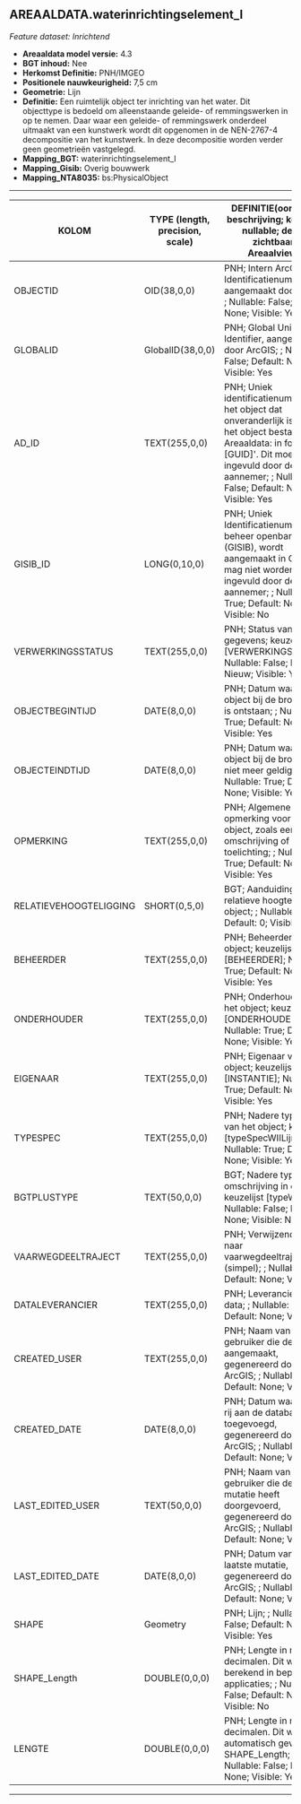 ## AREAALDATA.waterinrichtingselement_l

*Feature dataset: Inrichtend*


* __Areaaldata model versie:__ 4.3
* __BGT inhoud:__ Nee
* __Herkomst Definitie:__ PNH/IMGEO
* __Positionele nauwkeurigheid:__ 7,5 cm
* __Geometrie:__ Lijn
* __Definitie:__ Een ruimtelijk object ter inrichting van het water. Dit objecttype is bedoeld om alleenstaande geleide- of remmingswerken in op te nemen. Daar waar een geleide- of 
                remmingswerk onderdeel uitmaakt van een kunstwerk wordt dit opgenomen in de NEN-2767-4 decompositie van het kunstwerk. In deze decompositie worden verder geen 
                geometrieën vastgelegd.
* __Mapping_BGT:__ waterinrichtingselement_l
* __Mapping_Gisib:__ Overig bouwwerk
* __Mapping_NTA8035:__ bs:PhysicalObject

***

|__KOLOM__                             |__TYPE (length, precision, scale)__          	          |__DEFINITIE__(oorsprong; beschrijving; keuzelijst; nullable; default; zichtbaar in Areaalviewer)|
|------                          	|----          	          |-----    |
|OBJECTID                           |OID(38,0,0)              |PNH; Intern ArcGIS Identificatienummer, aangemaakt door ArcGIS; ; Nullable: False; Default: None; Visible: Yes|
|GLOBALID                           |GlobalID(38,0,0)         |PNH; Global Unique Identifier, aangemaakt door ArcGIS; ; Nullable: False; Default: None; Visible: Yes|
|AD_ID                              |TEXT(255,0,0)            |PNH; Uniek identificatienummer voor het object dat onveranderlijk is zolang het object bestaat in Areaaldata: in format 'AD.[GUID]'. Dit moet worden ingevuld door de aannemer; ; Nullable: False; Default: None; Visible: Yes|
|GISIB_ID                           |LONG(0,10,0)             |PNH; Uniek Identificatienummer beheer openbare ruimte (GISIB), wordt aangemaakt in GISIB en mag niet worden ingevuld door de aannemer; ; Nullable: True; Default: None; Visible: No|
|VERWERKINGSSTATUS                  |TEXT(255,0,0)            |PNH; Status van de gegevens; keuzelijst [VERWERKINGSSTATUS]; Nullable: False; Default: Nieuw; Visible: Yes|
|OBJECTBEGINTIJD                    |DATE(8,0,0)              |PNH; Datum waarop het object bij de bronhouder is ontstaan; ; Nullable: True; Default: None; Visible: Yes|
|OBJECTEINDTIJD                     |DATE(8,0,0)              |PNH; Datum waarop het object bij de bronhouder niet meer geldig is; ; Nullable: True; Default: None; Visible: Yes|
|OPMERKING                          |TEXT(255,0,0)            |PNH; Algemene opmerking voor het object, zoals een omschrijving of toelichting; ; Nullable: True; Default: None; Visible: Yes|
|RELATIEVEHOOGTELIGGING             |SHORT(0,5,0)             |BGT; Aanduiding voor de relatieve hoogte van het object; ; Nullable: False; Default: 0; Visible: Yes|
|BEHEERDER                          |TEXT(255,0,0)            |PNH; Beheerder van het object; keuzelijst [BEHEERDER]; Nullable: True; Default: None; Visible: Yes|
|ONDERHOUDER                        |TEXT(255,0,0)            |PNH; Onderhouder van het object; keuzelijst [ONDERHOUDER]; Nullable: True; Default: None; Visible: Yes|
|EIGENAAR                           |TEXT(255,0,0)            |PNH; Eigenaar van het object; keuzelijst [INSTANTIE]; Nullable: True; Default: None; Visible: Yes|
|TYPESPEC                           |TEXT(255,0,0)            |PNH; Nadere typering van het object; keuzelijst [typeSpecWIILijn]; Nullable: True; Default: None; Visible: Yes|
|BGTPLUSTYPE                        |TEXT(50,0,0)             |BGT; Nadere type omschrijving in de BGT; keuzelijst [typeWTILijn]; Nullable: False; Default: None; Visible: No|
|VAARWEGDEELTRAJECT                 |TEXT(255,0,0)            |PNH; Verwijzende sleutel naar vaarwegdeeltraject_v (simpel); ; Nullable: True; Default: None; Visible: No|
|DATALEVERANCIER                    |TEXT(255,0,0)            |PNH; Leverancier van de data; ; Nullable: True; Default: None; Visible: No|
|CREATED_USER                       |TEXT(255,0,0)            |PNH; Naam van gebruiker die de rij heeft aangemaakt, gegenereerd door ArcGIS; ; Nullable: True; Default: None; Visible: No|
|CREATED_DATE                       |DATE(8,0,0)              |PNH; Datum waarop de rij aan de database is toegevoegd, gegenereerd door ArcGIS; ; Nullable: True; Default: None; Visible: No|
|LAST_EDITED_USER                   |TEXT(50,0,0)             |PNH; Naam van gebruiker die de laatste mutatie heeft doorgevoerd, gegenereerd door ArcGIS; ; Nullable: True; Default: None; Visible: No|
|LAST_EDITED_DATE                   |DATE(8,0,0)              |PNH; Datum van de laatste mutatie, gegenereerd door ArcGIS; ; Nullable: True; Default: None; Visible: No|
|SHAPE                              |Geometry                 |PNH; Lijn; ; Nullable: False; Default: None; Visible: Yes|
|SHAPE_Length                       |DOUBLE(0,0,0)            |PNH; Lengte in meters, 5 decimalen. Dit wordt berekend in bepaalde applicaties; ; Nullable: False; Default: None; Visible: No|
|LENGTE                             |DOUBLE(0,0,0)            |PNH; Lengte in meters, 5 decimalen. Dit wordt automatisch gevuld uit SHAPE_Length; ; Nullable: False; Default: None; Visible: Yes|



***

